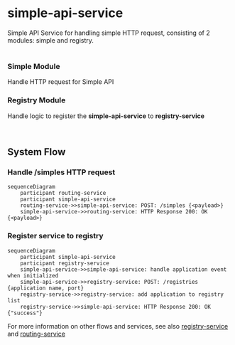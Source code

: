 # simple-api-service
Simple API Service for handling simple HTTP request, consisting of 2 modules: simple and registry. </br></br>

### Simple Module
Handle HTTP request for Simple API

### Registry Module
Handle logic to register the **simple-api-service** to **registry-service**

</br>

## System Flow
### Handle /simples HTTP request

```mermaid
sequenceDiagram
    participant routing-service
    participant simple-api-service
    routing-service->>simple-api-service: POST: /simples {<payload>}
    simple-api-service->>routing-service: HTTP Response 200: OK {<payload>}
```

### Register service to registry

```mermaid
sequenceDiagram
    participant simple-api-service
    participant registry-service
    simple-api-service->>simple-api-service: handle application event when initialized
    simple-api-service->>registry-service: POST: /registries {application name, port}
    registry-service->>registry-service: add application to registry list
    registry-service->>simple-api-service: HTTP Response 200: OK {"success"}
```

For more information on other flows and services, see also [registry-service](https://github.com/punyisakra/registry-service) and [routing-service](https://github.com/punyisakra/routing-service)
